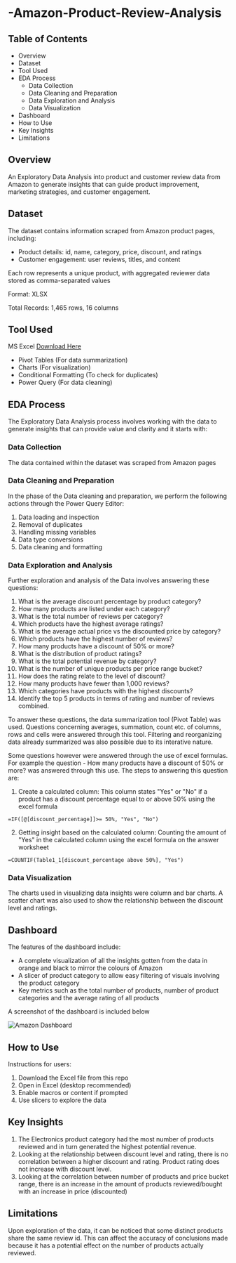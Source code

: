 # -Amazon-Product-Review-Analysis

## Table of Contents
- Overview
- Dataset
- Tool Used
- EDA Process
  - Data Collection
  - Data Cleaning and Preparation
  - Data Exploration and Analysis
  - Data Visualization
 - Dashboard
 - How to Use
 - Key Insights
 - Limitations

 
## Overview
An Exploratory Data Analysis into product and customer review data from Amazon to generate insights that can guide product improvement, marketing strategies, and customer engagement.

## Dataset
The dataset contains information scraped from Amazon product pages, including: 
- Product details: id, name, category, price, discount, and ratings 
- Customer engagement: user reviews, titles, and content 

Each row represents a unique product, with aggregated reviewer data stored as comma-separated values 

Format: XLSX

Total Records: 1,465 rows, 16 columns

## Tool Used
MS Excel [Download Here](https://www.microsoft.com/en-us/microsoft-365/excel)
- Pivot Tables (For data summarization)
- Charts (For visualization)
- Conditional Formatting (To check for duplicates)
- Power Query (For data cleaning)


## EDA Process
The Exploratory Data Analysis process involves working with the data to generate insights that can provide value and clarity and it starts with:

### Data Collection
The data contained within the dataset was scraped from Amazon pages

### Data Cleaning and Preparation
In the phase of the Data cleaning and preparation, we perform the following actions through the Power Query Editor:
  1. Data loading and inspection
  2. Removal of duplicates
  3. Handling missing variables
  4. Data type conversions
  5. Data cleaning and formatting

### Data Exploration and Analysis
Further exploration and analysis of the Data involves answering these questions:
1. What is the average discount percentage by product category? 
2. How many products are listed under each category? 
3. What is the total number of reviews per category?  
4. Which products have the highest average ratings? 
5. What is the average actual price vs the discounted price by category? 
6. Which products have the highest number of reviews? 
7. How many products have a discount of 50% or more? 
8. What is the distribution of product ratings? 
9. What is the total potential revenue by category? 
10. What is the number of unique products per price range bucket? 
11. How does the rating relate to the level of discount? 
12. How many products have fewer than 1,000 reviews? 
13. Which categories have products with the highest discounts? 
14. Identify the top 5 products in terms of rating and number of reviews combined.

To answer these questions, the data summarization tool (Pivot Table) was used. Questions concerning averages, summation, count etc. of columns, rows and cells were answered through this tool. Filtering and reorganizing data already summarized was also possible due to its interative nature. 

Some questions however were answered through the use of excel formulas. For example the question - How many products have a discount of 50% or more? was answered through this use. The steps to answering this question are:
1. Create a calculated column: This column states "Yes" or "No" if a product has a discount percentage equal to or above 50% using the excel formula
``` EXCEL
=IF([@[discount_percentage]]>= 50%, "Yes", "No")
``` 
2. Getting insight based on the calculated column: Counting the amount of "Yes" in the calculated column using the excel formula on the answer worksheet
``` EXCEL
=COUNTIF(Table1_1[discount_percentage above 50%], "Yes")
```

### Data Visualization
The charts used in visualizing data insights were column and bar charts. A scatter chart was also used to show the relationship between the discount level and ratings.

## Dashboard
The features of the dashboard include:
- A complete visualization of all the insights gotten from the data in orange and black to mirror the colours of Amazon
- A slicer of product category to allow easy filtering of visuals involving the product category
- Key metrics such as the total number of products, number of product categories and the average rating of all products

A screenshot of the dashboard is included below

![Amazon Dashboard](https://github.com/user-attachments/assets/c41f32eb-2c32-4aed-9b8d-a60f7fb61673)

## How to Use
Instructions for users:
1. Download the Excel file from this repo
2. Open in Excel (desktop recommended)
3. Enable macros or content if prompted
4. Use slicers to explore the data

## Key Insights
1. The Electronics product category had the most number of products reviewed and in turn generated the highest potential revenue.
2. Looking at the relationship between discount level and rating, there is no correlation between a higher discount and rating. Product rating does not increase with discount level.
3. Looking at the correlation between number of products and price bucket range, there is an increase in the amount of products reviewed/bought with an increase in price (discounted)

## Limitations
Upon exploration of the data, it can be noticed that some distinct products share the same review id. This can affect the accuracy of conclusions made because it has a potential effect on the number of products actually reviewed.
    
